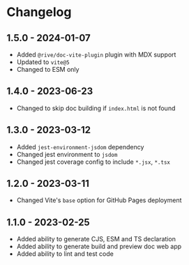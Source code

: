 # Changelog

## 1.5.0 - 2024-01-07

- Added `@rive/doc-vite-plugin` plugin with MDX support
- Updated to `vite@5`
- Changed to ESM only

## 1.4.0 - 2023-06-23

- Changed to skip doc building if `index.html` is not found

## 1.3.0 - 2023-03-12

- Added `jest-environment-jsdom` dependency
- Changed jest environment to `jsdom`
- Changed jest coverage config to include `*.jsx`, `*.tsx`

## 1.2.0 - 2023-03-11

- Changed Vite's `base` option for GitHub Pages deployment

## 1.1.0 - 2023-02-25

- Added ability to generate CJS, ESM and TS declaration
- Added ability to generate build and preview doc web app
- Added ability to lint and test code

